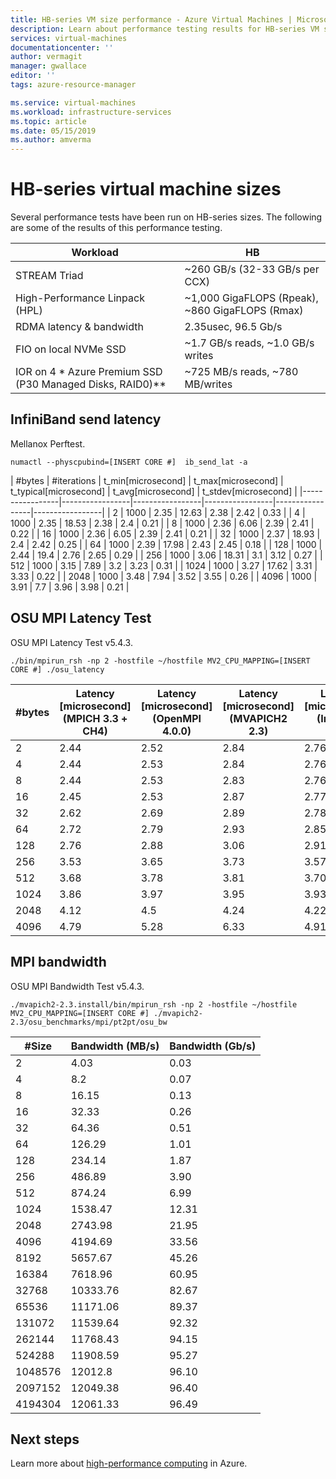 ```yaml
---
title: HB-series VM size performance - Azure Virtual Machines | Microsoft Docs
description: Learn about performance testing results for HB-series VM sizes in Azure. 
services: virtual-machines
documentationcenter: ''
author: vermagit
manager: gwallace
editor: ''
tags: azure-resource-manager

ms.service: virtual-machines
ms.workload: infrastructure-services
ms.topic: article
ms.date: 05/15/2019
ms.author: amverma
---
```


# HB-series virtual machine sizes

Several performance tests have been run on HB-series sizes. The following are some of the results of this performance testing.


| Workload                                        | HB                    |
|-------------------------------------------------|-----------------------|
| STREAM Triad                                    | ~260 GB/s (32-33 GB/s per CCX)  |
| High-Performance Linpack (HPL)                  | ~1,000 GigaFLOPS (Rpeak), ~860 GigaFLOPS (Rmax) |
| RDMA latency & bandwidth                        | 2.35usec, 96.5 Gb/s   |
| FIO on local NVMe SSD                           | ~1.7 GB/s reads, ~1.0 GB/s writes      |  
| IOR on 4 * Azure Premium SSD (P30 Managed Disks, RAID0)**  | ~725 MB/s reads,  ~780 MB/writes   |



## InfiniBand send latency
Mellanox Perftest.

```azure-cli
numactl --physcpubind=[INSERT CORE #]  ib_send_lat -a
```


|  #bytes         | #iterations     | t_min[microsecond]     | t_max[microsecond]     | t_typical[microsecond] | t_avg[microsecond]     | t_stdev[microsecond]   |
|-----------------|-----------------|-----------------|-----------------|-----------------|-----------------|
| 2               | 1000            | 2.35            | 12.63           | 2.38            | 2.42            | 0.33            |
| 4               | 1000            | 2.35            | 18.53           | 2.38            | 2.4             | 0.21            |
| 8               | 1000            | 2.36            | 6.06            | 2.39            | 2.41            | 0.22            |
| 16              | 1000            | 2.36            | 6.05            | 2.39            | 2.41            | 0.21            |
| 32              | 1000            | 2.37            | 18.93           | 2.4             | 2.42            | 0.25            |
| 64              | 1000            | 2.39            | 17.98           | 2.43            | 2.45            | 0.18            |
| 128             | 1000            | 2.44            | 19.4            | 2.76            | 2.65            | 0.29            |
| 256             | 1000            | 3.06            | 18.31           | 3.1             | 3.12            | 0.27            |
| 512             | 1000            | 3.15            | 7.89            | 3.2             | 3.23            | 0.31            |
| 1024            | 1000            | 3.27            | 17.62           | 3.31            | 3.33            | 0.22            |
| 2048            | 1000            | 3.48            | 7.94            | 3.52            | 3.55            | 0.26            |
| 4096            | 1000            | 3.91            | 7.7             | 3.96            | 3.98            | 0.21            |


## OSU MPI Latency Test

OSU MPI Latency Test v5.4.3.

```azure-cli
./bin/mpirun_rsh -np 2 -hostfile ~/hostfile MV2_CPU_MAPPING=[INSERT CORE #] ./osu_latency 
```


| #bytes  | Latency [microsecond] (MPICH 3.3 + CH4) | Latency [microsecond] (OpenMPI 4.0.0) | Latency [microsecond] (MVAPICH2 2.3) | Latency [microsecond] (Intel MPI 2019) |
|------|----------|----------|----------|----------|
| 2    | 2.44     | 2.52     | 2.84     | 2.76     |
| 4    | 2.44     | 2.53     | 2.84     | 2.76     |
| 8    | 2.44     | 2.53     | 2.83     | 2.76     |
| 16   | 2.45     | 2.53     | 2.87     | 2.77     |
| 32   | 2.62     | 2.69     | 2.89     | 2.78     |
| 64   | 2.72     | 2.79     | 2.93     | 2.85     |
| 128  | 2.76     | 2.88     | 3.06     | 2.91     |
| 256  | 3.53     | 3.65     | 3.73     | 3.57     |
| 512  | 3.68     | 3.78     | 3.81     | 3.70     |
| 1024 | 3.86     | 3.97     | 3.95     | 3.93     |
| 2048 | 4.12     | 4.5      | 4.24     | 4.22     |
| 4096 | 4.79     | 5.28     | 6.33     | 4.91     |


## MPI bandwidth

OSU MPI Bandwidth Test v5.4.3.

```azure-cli
./mvapich2-2.3.install/bin/mpirun_rsh -np 2 -hostfile ~/hostfile MV2_CPU_MAPPING=[INSERT CORE #] ./mvapich2-2.3/osu_benchmarks/mpi/pt2pt/osu_bw
```

| #Size            | Bandwidth (MB/s) | Bandwidth (Gb/s) |
|------------------|------------------|------------------|
| 2                | 4.03             | 0.03             |
| 4                | 8.2              | 0.07             |
| 8                | 16.15            | 0.13             |
| 16               | 32.33            | 0.26             |
| 32               | 64.36            | 0.51             |
| 64               | 126.29           | 1.01             |
| 128              | 234.14           | 1.87             |
| 256              | 486.89           | 3.90             |
| 512              | 874.24           | 6.99             |
| 1024             | 1538.47          | 12.31            |
| 2048             | 2743.98          | 21.95            |
| 4096             | 4194.69          | 33.56            |
| 8192             | 5657.67          | 45.26            |
| 16384            | 7618.96          | 60.95            |
| 32768            | 10333.76         | 82.67            |
| 65536            | 11171.06         | 89.37            |
| 131072           | 11539.64         | 92.32            |
| 262144           | 11768.43         | 94.15            |
| 524288           | 11908.59         | 95.27            |
| 1048576          | 12012.8          | 96.10            |
| 2097152          | 12049.38         | 96.40            |
| 4194304          | 12061.33         | 96.49            |


## Next steps

Learn more about [high-performance computing](https://docs.microsoft.com/azure/architecture/topics/high-performance-computing/) in Azure.




